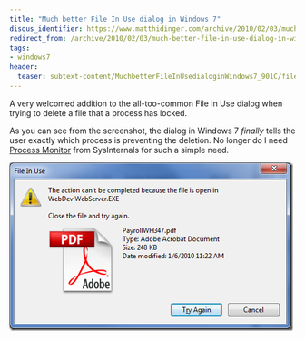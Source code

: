 ```yaml
---
title: "Much better File In Use dialog in Windows 7"
disqus_identifier: https://www.matthidinger.com/archive/2010/02/03/much-better-file-in-use-dialog-in-windows-7.aspx
redirect_from: /archive/2010/02/03/much-better-file-in-use-dialog-in-windows-7.aspx/
tags: 
- windows7
header:
  teaser: subtext-content/MuchbetterFileInUsedialoginWindows7_901C/filelockeddialog_thumb.png
---
```

A very welcomed addition to the all-too-common File In Use dialog when trying to delete a file that a process has locked.

As you can see from the screenshot, the dialog in Windows 7 *finally* tells the user exactly which process is preventing the deletion. No longer do I need [Process Monitor](https://technet.microsoft.com/en-us/sysinternals/bb896645.aspx) from SysInternals for such a simple need.

![](/images/subtext-content/MuchbetterFileInUsedialoginWindows7_901C/filelockeddialog_thumb.png)


 

